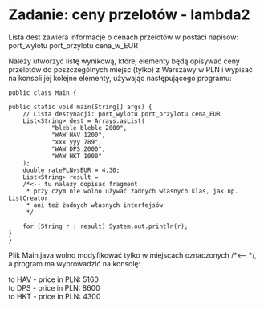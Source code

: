 # Zadanie: ceny przelotów - lambda2

Lista dest zawiera informacje o cenach przelotów w postaci napisów:
port_wylotu port_przylotu cena_w_EUR

Należy utworzyć listę wynikową, której elementy będą opisywać ceny przelotów do poszczególnych miejsc (tylko) z Warszawy w PLN i wypisać na konsoli jej kolejne elementy, używając następującego programu:

    public class Main {

    public static void main(String[] args) {
        // Lista destynacji: port_wylotu port_przylotu cena_EUR
        List<String> dest = Arrays.asList(
                "bleble bleble 2000",
                "WAW HAV 1200",
                "xxx yyy 789",
                "WAW DPS 2000",
                "WAW HKT 1000"
        );
        double ratePLNvsEUR = 4.30;
        List<String> result =
        /*<-- tu należy dopisać fragment
         * przy czym nie wolno używać żadnych własnych klas, jak np. ListCreator
         * ani też żadnych własnych interfejsów
         */

        for (String r : result) System.out.println(r);
    }
    }


Plik Main.java wolno modyfikować tylko w miejscach oznaczonych /*<--  */, a program ma wyprowadzić na konsolę: <br />

to HAV - price in PLN:	5160 <br />
to DPS - price in PLN:	8600 <br />
to HKT - price in PLN:	4300
